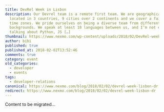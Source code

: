 ```yaml
---
title: DevRel Week in Lisbon
description: Our Devrel team is a remote first team. We are geographically
  located in 3 countries, 9 cities over 2 continents and we cover a fair few
  time zones. We pride ourselves on being a diverse team from different
  backgrounds. We speak at least 10 languages between us, and I’m not even
  talking about Python, JS […]
thumbnail: https://www.nexmo.com/wp-content/uploads/2018/02/DevRel-week-sailing.jpg
author: bibi
published: true
published_at: 2018-02-02T13:52:46
comments: true
category: event
old_categories:
  - developer
  - events
tags:
  - developer-relations
canonical: https://www.nexmo.com/blog/2018/02/02/devrel-week-lisbon-dr
redirect: https://www.nexmo.com/blog/2018/02/02/devrel-week-lisbon-dr
---
```

Content to be migrated...